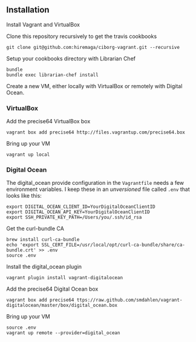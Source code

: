 ## Installation

Install Vagrant and VirtualBox

Clone this repository recursively to get the travis cookbooks

	git clone git@github.com:hiremaga/ciborg-vagrant.git --recursive

Setup your cookbooks directory with Librarian Chef

	bundle
	bundle exec librarian-chef install

Create a new VM, either locally with VirtualBox or remotely with Digital Ocean.

### VirtualBox

Add the precise64 VirtualBox box

	vagrant box add precise64 http://files.vagrantup.com/precise64.box

Bring up your VM

	vagrant up local

### Digital Ocean

The digital_ocean provide configuration in the `Vagrantfile` needs a few environment variables. I keep these in an _unversioned_ file called `.env` that looks like this:

	export DIGITAL_OCEAN_CLIENT_ID=YourDigitalOceanClientID
	export DIGITAL_OCEAN_API_KEY=YourDigitalOceanClientID
	export SSH_PRIVATE_KEY_PATH=/Users/you/.ssh/id_rsa

Get the curl-bundle CA

	brew install curl-ca-bundle
	echo 'export SSL_CERT_FILE=/usr/local/opt/curl-ca-bundle/share/ca-bundle.crt' >> .env
	source .env

Install the digital_ocean plugin

	vagrant plugin install vagrant-digitalocean
	
Add the precise64 Digital Ocean box

	vagrant box add precise64 ttps://raw.github.com/smdahlen/vagrant-digitalocean/master/box/digital_ocean.box

Bring up your VM

	source .env
	vagrant up remote --provider=digital_ocean

